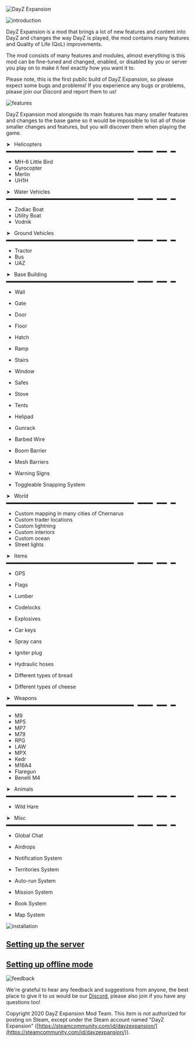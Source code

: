 ![DayZ Expansion](https://i.imgur.com/RhJAV6t.png)

![introduction](https://i.imgur.com/I0CimIG.png)

DayZ Expansion is a mod that brings a lot of new features and content into DayZ and changes the way DayZ is played, the mod contains many features and Quality of Life (QoL) improvements.

The mod consists of many features and modules, almost everything is this mod can be fine-tuned and changed, enabled, or disabled by you or server you play on to make it feel exactly how you want it to.

Please note, this is the first public build of DayZ Expansion, so please expect some bugs and problems! If you experience any bugs or problems, please join our Discord and report them to us!

![features](https://i.imgur.com/xIrXezp.png)


DayZ Expansion mod alongside its main features has many smaller features and changes to the base game so it would be impossible to list all of those smaller changes and features, but you will discover them when playing the game.

➤⠀Helicopters
▬▬▬▬▬▬▬▬▬▬▬▬▬▬▬▬▬▬▬▬▬▬▬▬▬⠀▬▬▬⠀▬▬⠀▬

- MH-6 Little Bird
- Gyrocopter
- Merlin
- UH1H

➤⠀Water Vehicles
▬▬▬▬▬▬▬▬▬▬▬▬▬▬▬▬▬▬▬▬▬▬▬▬▬⠀▬▬▬⠀▬▬⠀▬

- Zodiac Boat
- Utility Boat
- Vodnik

➤⠀Ground Vehicles
▬▬▬▬▬▬▬▬▬▬▬▬▬▬▬▬▬▬▬▬▬▬▬▬▬⠀▬▬▬⠀▬▬⠀▬

- Tractor
- Bus
- UAZ

➤⠀Base Building
▬▬▬▬▬▬▬▬▬▬▬▬▬▬▬▬▬▬▬▬▬▬▬▬▬⠀▬▬▬⠀▬▬⠀▬

- Wall
- Gate
- Door
- Floor
- Hatch
- Ramp
- Stairs
- Window

- Safes
- Stove
- Tents
- Helipad
- Gunrack
- Barbed Wire
- Boom Barrier
- Mesh Barriers
- Warning Signs

- Toggleable Snapping System

➤⠀World
▬▬▬▬▬▬▬▬▬▬▬▬▬▬▬▬▬▬▬▬▬▬▬▬▬⠀▬▬▬⠀▬▬⠀▬

- Custom mapping in many cities of Chernarus
- Custom trader locations
- Custom lightning
- Custom interiors
- Custom ocean
- Street lights

➤⠀Items
▬▬▬▬▬▬▬▬▬▬▬▬▬▬▬▬▬▬▬▬▬▬▬▬▬⠀▬▬▬⠀▬▬⠀▬

- GPS
- Flags
- Lumber
- Codelocks
- Explosives

- Car keys
- Spray cans
- Igniter plug
- Hydraulic hoses

- Different types of bread
- Different types of cheese

➤⠀Weapons
▬▬▬▬▬▬▬▬▬▬▬▬▬▬▬▬▬▬▬▬▬▬▬▬▬⠀▬▬▬⠀▬▬⠀▬

- M9
- MP5
- MP7
- M79
- RPG
- LAW
- MPX
- Kedr
- M16A4
- Flaregun
- Benelli M4

➤⠀Animals
▬▬▬▬▬▬▬▬▬▬▬▬▬▬▬▬▬▬▬▬▬▬▬▬▬⠀▬▬▬⠀▬▬⠀▬

- Wild Hare

➤⠀Misc
▬▬▬▬▬▬▬▬▬▬▬▬▬▬▬▬▬▬▬▬▬▬▬▬▬⠀▬▬▬⠀▬▬⠀▬

- Global Chat
- Airdrops

- Notification System
- Territories System
- Auto-run System
- Mission System
- Book System
- Map System

![installation](https://i.imgur.com/MRyjLzD.png)

## [Setting up the server](https://github.com/salutesh/DayZ-Expansion-Scripts/wiki/Setting-up-the-server)
## [Setting up offline mode](https://github.com/salutesh/DayZ-Expansion-Scripts/wiki/Setting-up-offline-mode)

![feedback](https://i.imgur.com/Acaxhte.png)

We're grateful to hear any feedback and suggestions from anyone, the best place to give it to us would be our [Discord](https://discord.gg/rMZuS4F), please also join if you have any questions too!

Copyright 2020 DayZ Expansion Mod Team. This item is not authorized for posting on Steam, except under the Steam account named "DayZ Expansion" ([https://steamcommunity.com/id/dayzexpansion/](https://steamcommunity.com/id/dayzexpansion/)).